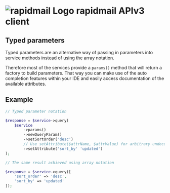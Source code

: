 # ![rapidmail Logo](https://avatars0.githubusercontent.com/u/25850436?v=3&s=50 "rapidmail Logo") rapidmail APIv3 client

## Typed parameters

Typed parameters are an alternative way of passing in parameters into service methods instead of using the array notation.
 
Therefore most of the services provide a `params()` method that will return a factory to build parameters. That way you can make use of the auto completion features within your IDE and easily access documentation of the available attributes. 

## Example

```php
// Typed parameter notation 

$response = $service->query(
    $service
        ->params()
        ->newQueryParam()
        ->setSortOrder('desc')
        // Use setAttribute($attrName, $attrValue) for arbitrary undocumented values
        ->setAttribute('sort_by' 'updated')
);

// The same result achieved using array notation

$response = $service->query([
    'sort_order' => 'desc',
    'sort_by' => 'updated'
]);
````